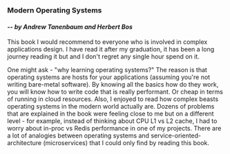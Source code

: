### Modern Operating Systems
#### *-- by Andrew Tanenbaum and Herbert Bos*

This book I would recommend to everyone who is involved in complex applications design. I have read it after my graduation, it has been a long journey reading it but and I don't regret any single hour spend on it.

One might ask - "why learning operating systems?" The reason is that operating systems are hosts for your applications (assuming you're not writing bare-metal software). By knowing all the basics how do they work, you will know how to write code that is really performant. Or cheap in terms of running in cloud resources. Also, I enjoyed to read how complex beasts operating systems in the modern world actually are. Dozens of problems that are explained in the book were feeling close to me but on a different level - for example, instead of thinking about CPU L1 vs L2 cache, I had to worry about in-proc vs Redis performance in one of my projects. There are a lot of analogies between operating systems and service-oriented-architecture (microservices) that I could only find by reading this book.
